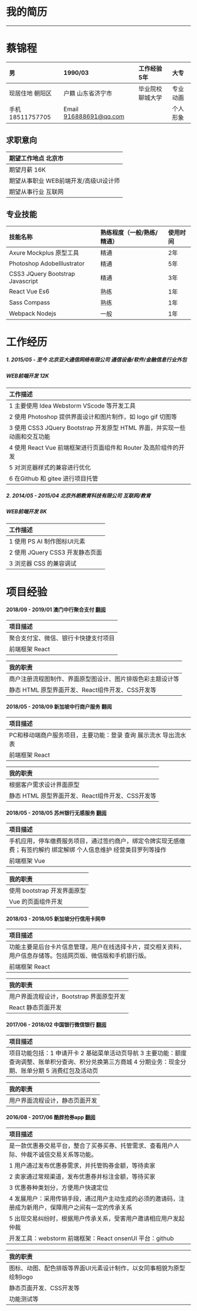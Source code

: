 # 我的简历

---

# 蔡锦程

| 男 | 1990/03 | 工作经验  5年 | 大专 |
| :--- | :--- | :--- | :--- |
| 现居住地   朝阳区 | 户籍  山东省济宁市 | 毕业院校  聊城大学 | 专业  动画 |
| 手机 18511757705 | Email 916888691@qq.com |  | 个人形象 |

## 求职意向

| 期望工作地点    北京市 |
| :--- |
| 期望月薪            16K |
| 期望从事职业     WEB前端开发/高级UI设计师 |
| 期望从事行业     互联网 |

## 专业技能

| 技能名称 | 熟练程度（一般/熟练/精通） | 使用时间 |
| :--- | :--- | :--- |
| Axure  Mockplus 原型工具 | 精通 | 2年 |
| Photoshop AdobeIllustrator | 精通 | 5年 |
| CSS3 JQuery Bootstrap Javascript | 精通 | 3年 |
| React Vue Es6 | 熟练 | 1年 |
| Sass Compass | 熟练 | 1年 |
| Webpack Nodejs | 一般 | 1年 |

# 工作经历

##### 1. 2015/05 - 至今    北京亚大通信网络有限公司    通信设备/软件/金融信息行业外包

##### WEB前端开发    12K

| **工作描述** |
| :--- |
| 1 主要使用 Idea Webstorm VScode 等开发工具 |
| 2 使用 Photoshop 提供界面设计和图片制作，如 logo gif 切图等 |
| 3 使用 CSS3 JQuery Bootstrap 开发原型 HTML 界面，并实现一些动画和交互功能 |
| 4 使用 React Vue 前端框架进行页面组件和 Router 及高阶组件的开发 |
| 5 对浏览器样式的兼容进行优化 |
| 6 在Github 和 gitee 进行项目托管 |

##### 2. 2014/05 - 2015/04    北京外朗教育科技有限公司    互联网/教育

##### WEB前端开发    8K

| **工作描述** |
| :--- |
| 1 使用 PS AI 制作图标UI元素 |
| 2 使用 JQuery CSS3 开发静态页面 |
| 3 浏览器 CSS 的兼容调试 |

# 项目经验

#### 2018/09 - 2019/01    澳门中行聚合支付    [翻阅](/chapter1/ao-men-zhong-xing-ju-he-zhi-fu.md)

| **项目描述** |
| :--- |
| 聚合支付宝、微信、银行卡快捷支付项目 |
| 前端框架 React |

| **我的职责** |
| :--- |
| 商户注册流程图制作、界面原型图设计、图片排版色彩主题设计等 |
| 静态 HTML 原型界面开发、React组件开发、CSS开发等 |

#### 2018/05 - 2018/09    新加坡中行商户服务    翻阅

| **项目描述** |
| :--- |
| PC和移动端商户服务项目，主要功能：登录 查询 展示流水 导出流水表  |
| 前端框架 React |

| **我的职责** |
| :--- |
| 根据客户需求设计界面原型 |
| 静态 HTML 原型界面开发、React组件开发、CSS开发等 |

#### 2018/05 - 2018/05    苏州银行无感服务    [翻阅](/chapter1/su-zhou-yin-xing-wu-gan-zhi-fu.md)

| **项目描述** |
| :--- |
| 手机应用，停车缴费服务项目，通过签约商户，绑定令牌实现无感缴费；有签约解约 绑定解绑 个人信息维护 经营类目罗列等操作 |
| 前端框架 Vue |

| **我的职责** |
| :--- |
| 使用 bootstrap 开发界面原型 |
| Vue 的页面组件开发 |

#### 2018/03 - 2018/05    新加坡分行信用卡网申

| **项目描述** |
| :--- |
| 功能主要是后台卡片信息管理，用户在线选择卡片，提交相关资料，用户信息存储等。包括网页版、微信版和手机银行版。 |
| 前端框架 React |

| **我的职责** |
| :--- |
| 用户界面流程设计，Bootstrap 界面原型开发 |
| React 静态页面开发 |

#### 2017/06 - 2018/02    中国银行微信银行   [ 翻阅](/zhong-xing-wei-xin-yin-xing.md)

| **项目描述** |
| :--- |
| 项目功能包括：1 申请开卡 2 基础菜单活动页导航 3 主要功能：额度查询调整、账单积分查询、积分兑换第三方商城  4 分期业务：现金分期、账单分期  5 消费红包及活动页 |

| **我的职责** |
| :--- |
| 用户界面流程设计，静态页面开发 |

#### 2016/08 - 2017/06    酷胖抢券app    [翻阅](/ku-pang-qiang-quan.md)

| **项目描述** |
| :--- |
| 是一款优惠券交易平台，整合了买券买券、托管需求、查看用户人际、仲裁不诚信交易关系等功能。 |
| 1 用户通过发布优惠券需求，并托管购券金额，等待卖家 |
| 2 卖家通过常规渠道，发布优惠券并标注金额，等待买家 |
| 3 优惠券种类划分，方便用户快速定位 |
| 4 发展用户：采用传销手段，通过用户主动生成的必须的邀请码，注册成为新用户，保障用户之间有一定的传承关系 |
| 5 出现交易纠纷时，根据用户传承关系，受害用户邀请相应用户发起仲裁 |
| 开发工具：webstorm  前端框架：React onsenUI  平台：github |

| **我的职责** |
| :--- |
| 图标、动图、配色排版等界面UI元素设计制作，以女同事相貌为原型绘制logo |
| 静态页面开发、CSS开发等 |
| 功能测试等 |

#### 



